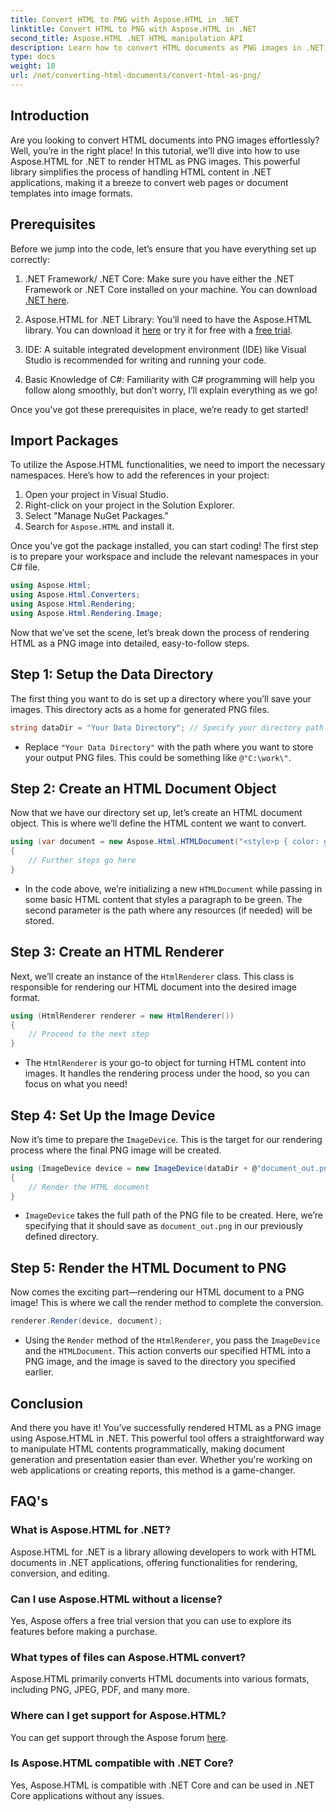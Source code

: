 ```yaml
---
title: Convert HTML to PNG with Aspose.HTML in .NET
linktitle: Convert HTML to PNG with Aspose.HTML in .NET
second_title: Aspose.HTML .NET HTML manipulation API
description: Learn how to convert HTML documents as PNG images in .NET using the Aspose.HTML library. Follow our step-by-step tutorial to simplify HTML to image conversion.
type: docs
weight: 10
url: /net/converting-html-documents/convert-html-as-png/
---
```

## Introduction

Are you looking to convert HTML documents into PNG images effortlessly? Well, you’re in the right place! In this tutorial, we’ll dive into how to use Aspose.HTML for .NET to render HTML as PNG images. This powerful library simplifies the process of handling HTML content in .NET applications, making it a breeze to convert web pages or document templates into image formats.

## Prerequisites

Before we jump into the code, let’s ensure that you have everything set up correctly:

1. .NET Framework/ .NET Core: Make sure you have either the .NET Framework or .NET Core installed on your machine.  You can download [.NET here](https://dotnet.microsoft.com/download).

2. Aspose.HTML for .NET Library: You’ll need to have the Aspose.HTML library. You can download it [here](https://releases.aspose.com/html/net/) or try it for free with a [free trial](https://releases.aspose.com/).

3. IDE: A suitable integrated development environment (IDE) like Visual Studio is recommended for writing and running your code.

4. Basic Knowledge of C#: Familiarity with C# programming will help you follow along smoothly, but don’t worry, I’ll explain everything as we go!

Once you've got these prerequisites in place, we’re ready to get started!

## Import Packages

To utilize the Aspose.HTML functionalities, we need to import the necessary namespaces. Here’s how to add the references in your project:

1. Open your project in Visual Studio.
2. Right-click on your project in the Solution Explorer.
3. Select "Manage NuGet Packages."
4. Search for `Aspose.HTML` and install it.

Once you've got the package installed, you can start coding! The first step is to prepare your workspace and include the relevant namespaces in your C# file.

```csharp
using Aspose.Html;
using Aspose.Html.Converters;
using Aspose.Html.Rendering;
using Aspose.Html.Rendering.Image;
```

Now that we’ve set the scene, let’s break down the process of rendering HTML as a PNG image into detailed, easy-to-follow steps.

## Step 1: Setup the Data Directory

The first thing you want to do is set up a directory where you’ll save your images. This directory acts as a home for generated PNG files.

```csharp
string dataDir = "Your Data Directory"; // Specify your directory path
```

- Replace `"Your Data Directory"` with the path where you want to store your output PNG files. This could be something like `@"C:\work\"`.

## Step 2: Create an HTML Document Object

Now that we have our directory set up, let’s create an HTML document object. This is where we’ll define the HTML content we want to convert.

```csharp
using (var document = new Aspose.Html.HTMLDocument("<style>p { color: green; }</style><p>my first paragraph</p>", dataDir))
{
    // Further steps go here
}
```

- In the code above, we’re initializing a new `HTMLDocument` while passing in some basic HTML content that styles a paragraph to be green. The second parameter is the path where any resources (if needed) will be stored.

## Step 3: Create an HTML Renderer

Next, we’ll create an instance of the `HtmlRenderer` class. This class is responsible for rendering our HTML document into the desired image format.

```csharp
using (HtmlRenderer renderer = new HtmlRenderer())
{
    // Proceed to the next step
}
```

- The `HtmlRenderer` is your go-to object for turning HTML content into images. It handles the rendering process under the hood, so you can focus on what you need!

## Step 4: Set Up the Image Device

Now it’s time to prepare the `ImageDevice`. This is the target for our rendering process where the final PNG image will be created.

```csharp
using (ImageDevice device = new ImageDevice(dataDir + @"document_out.png"))
{
    // Render the HTML document 
}
```

- `ImageDevice` takes the full path of the PNG file to be created. Here, we’re specifying that it should save as `document_out.png` in our previously defined directory.

## Step 5: Render the HTML Document to PNG

Now comes the exciting part—rendering our HTML document to a PNG image! This is where we call the render method to complete the conversion.

```csharp
renderer.Render(device, document);
```

- Using the `Render` method of the `HtmlRenderer`, you pass the `ImageDevice` and the `HTMLDocument`. This action converts our specified HTML into a PNG image, and the image is saved to the directory you specified earlier.

## Conclusion

And there you have it! You’ve successfully rendered HTML as a PNG image using Aspose.HTML in .NET. This powerful tool offers a straightforward way to manipulate HTML contents programmatically, making document generation and presentation easier than ever. Whether you're working on web applications or creating reports, this method is a game-changer.

## FAQ's

### What is Aspose.HTML for .NET?
Aspose.HTML for .NET is a library allowing developers to work with HTML documents in .NET applications, offering functionalities for rendering, conversion, and editing.

### Can I use Aspose.HTML without a license?
Yes, Aspose offers a free trial version that you can use to explore its features before making a purchase.

### What types of files can Aspose.HTML convert?
Aspose.HTML primarily converts HTML documents into various formats, including PNG, JPEG, PDF, and many more.

### Where can I get support for Aspose.HTML?
You can get support through the Aspose forum [here](https://forum.aspose.com/c/html/29).

### Is Aspose.HTML compatible with .NET Core?
Yes, Aspose.HTML is compatible with .NET Core and can be used in .NET Core applications without any issues.
